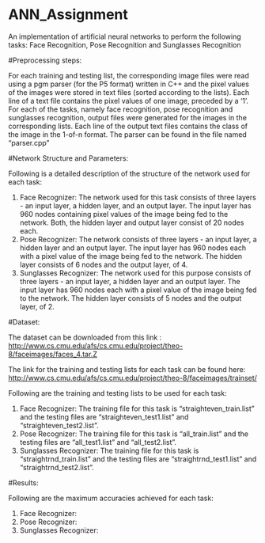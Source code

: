 # ANN_Assignment
An implementation of artificial neural networks to perform the following tasks: Face Recognition, Pose Recognition and Sunglasses Recognition

#Preprocessing steps:

For each training and testing list, the corresponding image files were read using a pgm parser (for the P5 format) written in C++ and the pixel values of the images were stored in text files (sorted according to the lists). Each line of a text file contains the pixel values of one image, preceded by a ‘1’. For each of the tasks, namely face recognition, pose recognition and sunglasses recognition, output files were generated for the images in the corresponding lists. Each line of the output text files contains the class of the image in the 1-of-n format. The parser can be found in the file named “parser.cpp”

#Network Structure and Parameters:

Following is a detailed description of the structure of the network used for each task:

1. Face Recognizer: The network used for this task consists of three layers - an input layer, a hidden layer, and an output layer. The input layer has 960 nodes containing pixel values of the image being fed to the network. Both, the hidden layer and output layer consist of 20 nodes each. 
2. Pose Recognizer: The network consists of three layers - an input layer, a hidden layer and an output layer. The input layer has 960 nodes each with a pixel value of the image being fed to the network. The hidden layer consists of 6 nodes and the output layer, of 4. 
3. Sunglasses Recognizer:  The network used for this purpose consists of three layers - an input layer, a hidden layer and an output layer. The input layer has 960 nodes each with a pixel value of the image being fed to the network. The hidden layer consists of 5 nodes and the output layer, of 2. 

#Dataset:

The dataset can be downloaded from this link : http://www.cs.cmu.edu/afs/cs.cmu.edu/project/theo-8/faceimages/faces_4.tar.Z

The link for the training and testing lists for each task can be found here: http://www.cs.cmu.edu/afs/cs.cmu.edu/project/theo-8/faceimages/trainset/

Following are the training and testing lists to be used for each task:

1. Face Recognizer: The training file for this task is “straighteven_train.list” and the testing files are “straighteven_test1.list” and “straighteven_test2.list”.
2. Pose Recognizer: The training file for this task is “all_train.list” and the testing files are “all_test1.list” and “all_test2.list”.
3. Sunglasses Recognizer: The training file for this task is “straightrnd_train.list” and the testing files are “straightrnd_test1.list” and “straightrnd_test2.list”.


#Results:

Following are the maximum accuracies achieved for each task:

1. Face Recognizer: 
2. Pose Recognizer: 
3. Sunglasses Recognizer: 

